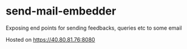 # send-mail-embedder
Exposing end points for sending feedbacks, queries etc to some email

Hosted on https://40.80.81.76:8080

